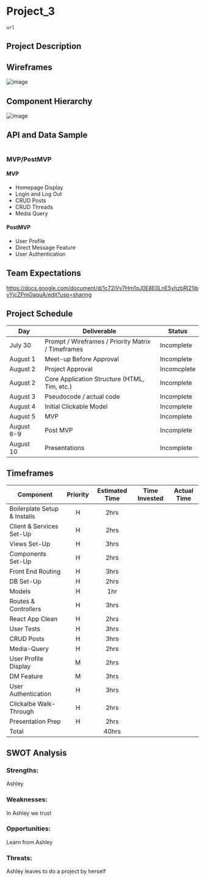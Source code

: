 # Project_3
```
url
```

## Project Description


## Wireframes

![image](https://i.imgur.com/06OqHXt.png)



## Component Hierarchy

![image](https://i.imgur.com/MfbA3BK.png)


## API and Data Sample
```

 ```
    
### MVP/PostMVP

#### MVP

- Homepage Display
- Login and Log Out
- CRUD Posts
- CRUD Threads
- Media Query


#### PostMVP

- User Profile
- Direct Message Feature
- User Authentication

## Team Expectations

https://docs.google.com/document/d/1c72iVv7Hm1qJ0E8E0LnE5yhzbRI21jbyYjcZPmOaquA/edit?usp=sharing

## Project Schedule

|  Day | Deliverable | Status
|---|---| ---|
|July 30| Prompt / Wireframes / Priority Matrix / Timeframes | Incomplete
|August 1| Meet-up Before Approval | Incomplete
|August 2| Project Approval | Incomcplete
|August 2| Core Application Structure (HTML, Tim, etc.) | Incomplete
|August 3| Pseudocode / actual code | Incomplete
|August 4| Initial Clickable Model | Incomplete
|August 5| MVP  | Incomplete
|August 6-9| Post MVP | Incomplete
|August 10| Presentations | Incomplete

## Timeframes

| Component | Priority | Estimated Time | Time Invested | Actual Time |
| --- | :---: |  :---: | :---: | :---: |
|  Boilerplate Setup & Installs | H | 2hrs | | |
| Client & Services Set-Up | H | 2hrs| | |
| Views Set-Up | H | 3hrs | | |
| Components Set-Up | H | 2hrs | | |
| Front End Routing | H | 3hrs | | |
| DB Set-Up | H | 2hrs | | |
| Models| H | 1hr | | |
| Routes & Controllers | H | 3hrs | | |
| React App Clean | H | 2hrs | | |
| User Tests | H | 3hrs | | |
| CRUD Posts | H | 3hrs | | |
| Media-Query | H | 2hrs | | |
| User Profile Display | M | 2hrs | | |
| DM Feature | M | 3hrs | | |
| User Authentication | H | 3hrs | | |
| Clickalbe Walk-Through | H | 2hrs | | |
| Presentation Prep | H | 2hrs | | |
| Total | | 40hrs | | |

## SWOT Analysis

### Strengths:
Ashley
### Weaknesses:
In Ashley we trust
### Opportunities:
Learn from Ashley
### Threats:
Ashley leaves to do a project by herself
